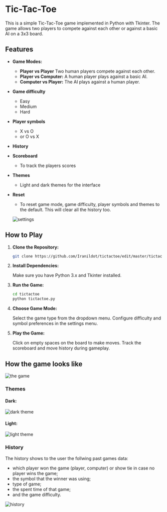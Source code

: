 # Tic-Tac-Toe

This is a simple Tic-Tac-Toe game implemented in Python with Tkinter. The game allows two players to compete against each other or against a basic AI on a 3x3 board.

## Features

- **Game Modes:**

  - **Player vs Player** Two human players compete against each other.
  - **Player vs Computer:** A human player plays against a basic AI.
  - **Computer vs Player:** The AI plays against a human player.

- **Game difficulty**

  - Easy
  - Medium
  - Hard

- **Player symbols** 
  - X vs O 
  - or O vs X

- **History**

- **Scoreboard**

  - To track the players scores

- **Themes**

  - Light and dark themes for the interface

- **Reset**
  
  - To reset game mode, game difficulty, player symbols and themes to the default. This will clear all the history too.

  ![settings](https://github.com/user-attachments/assets/30dbadb2-6244-496b-b1fe-9795337289ab)

## How to Play

1. **Clone the Repository:**

   ```bash
   git clone https://github.com/Iranildot/tictactoe/edit/master/tictactoe
   
3. **Install Dependencies:**

   Make sure you have Python 3.x and Tkinter installed.

5. **Run the Game:**

   ```bash
   cd tictactoe
   python tictactoe.py

4. **Choose Game Mode:**

   Select the game type from the dropdown menu.
   Configure difficulty and symbol preferences in the settings menu.

5. **Play the Game:**

   Click on empty spaces on the board to make moves.
   Track the scoreboard and move history during gameplay.

## How the game looks like

![the game](https://github.com/user-attachments/assets/e725c0a5-71b6-4739-9752-130c7276d210)

### Themes

   #### **Dark:**

   ![dark theme](https://github.com/user-attachments/assets/2c69a9d7-049e-49f7-ad60-98e0c01d38b6)

   #### **Light:**

   ![light theme](https://github.com/user-attachments/assets/ff1341f9-660b-4753-a53b-2f76ee648c34)

### History

The history shows to the user the follwing past games data:

- which player won the game (player, computer) or show tie in case no player wins the game;
- the symbol that the winner was using;
- type of game;
- the spent time of that game;
- and the game difficulty.

![history](https://github.com/user-attachments/assets/059be449-c78b-40a0-90a7-e49dd68c86bc)

